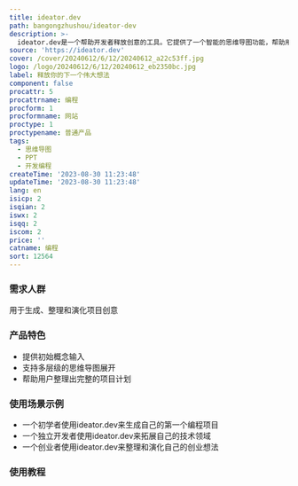 ```yaml
---
title: ideator.dev
path: bangongzhushou/ideator-dev
description: >-
  ideator.dev是一个帮助开发者释放创意的工具。它提供了一个智能的思维导图功能，帮助用户将初始概念演化成具体的项目计划。无论你是初学者、独立开发者还是有大胆想法的创业者，ideator.dev都能满足你的需求。
source: 'https://ideator.dev'
cover: /cover/20240612/6/12/20240612_a22c53ff.jpg
logo: /logo/20240612/6/12/20240612_eb2350bc.jpg
label: 释放你的下一个伟大想法
component: false
procattr: 5
procattrname: 编程
procform: 1
procformname: 网站
proctype: 1
proctypename: 普通产品
tags:
  - 思维导图
  - PPT
  - 开发编程
createTime: '2023-08-30 11:23:48'
updateTime: '2023-08-30 11:23:48'
lang: en
isicp: 2
isqian: 2
iswx: 2
isqq: 2
iscom: 2
price: ''
catname: 编程
sort: 12564
---
```




### 需求人群
用于生成、整理和演化项目创意

### 产品特色
- 提供初始概念输入
- 支持多层级的思维导图展开
- 帮助用户整理出完整的项目计划

### 使用场景示例
- 一个初学者使用ideator.dev来生成自己的第一个编程项目
- 一个独立开发者使用ideator.dev来拓展自己的技术领域
- 一个创业者使用ideator.dev来整理和演化自己的创业想法

### 使用教程


  
